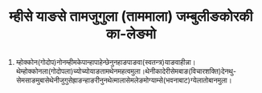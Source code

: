 <h1 align='center'>म्हीसे याङसे तामजुगुला (ताममाला) जम्बुलीङकोरकी का-लेङमो</h1>
<h2></h2>
<p></p>
<ol>
  <li>
    <p>म्होक्कोन(गोदोप)नोनम्हीमकेपान्हापाहेन्छेनुनहाङपाङवा(स्वतन्त्र)याङवाहीन्ना।थेम्होक्कोनला(गोदोपला)च्योच्योयाङतामथेनमहत्वमुला।थेनीकादेरीसेमबाङ(विचारशक्ति)देनथु-सेमसाङमुबासेथेनीजुगुसेह्राङन्हाङरीनुनथेत्मालासेमलेङमोग्याम्से(भवनाबाट)ग्येलातोबानमुला।</p>
  </li>
</ol>
